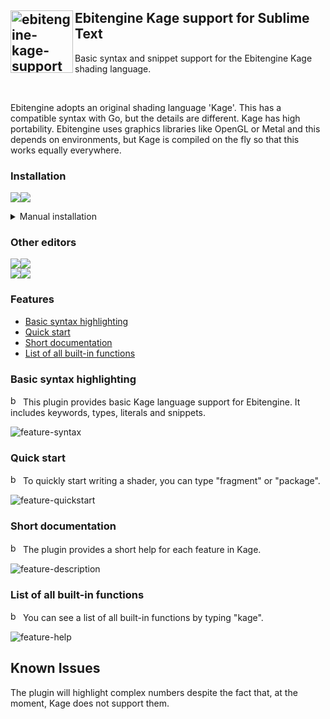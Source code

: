 ## <img align="left" width="100px" src="https://user-images.githubusercontent.com/19890545/179967638-6b0e4e7d-7f8c-412a-b87d-47ba8e694477.png" alt="ebitengine-kage-support" /> Ebitengine Kage support for Sublime Text

Basic syntax and snippet support for the Ebitengine Kage shading language. 

<br>

Ebitengine adopts an original shading language 'Kage'. This has a compatible syntax with Go, but the details are different. Kage has high portability. Ebitengine uses graphics libraries like OpenGL or Metal and this depends on environments, but Kage is compiled on the fly so that this works equally everywhere.

### Installation

[![](https://img.shields.io/badge/get%20it%20from-555555?style=for-the-badge&logo=sublimetext&logoColor=ba9759)![](https://img.shields.io/badge/package%20control-ba9759?style=for-the-badge)](https://packagecontrol.io/packages/Ebitengine%20Kage)

<details><summary>Manual installation</summary><br>
  
  To add a package manually, open command palette and type `Package Control: Add Repository`.

  ![image](https://user-images.githubusercontent.com/19890545/179971478-0cd10e28-ac31-46c4-8c2d-e40152c45025.png)

  In the dialog that opens below, enter the url of the repository `https://github.com/sedyh/ebitengine-kage-sublime`.

  ![image](https://user-images.githubusercontent.com/19890545/179971756-9a4e9909-56ae-4903-9640-e8319a62bf91.png)

  Then open the package installation via `Package Control: Install Package` dialog and find `ebitengine-kage-sublime` package there.

  ![image](https://user-images.githubusercontent.com/19890545/179972515-1e443959-7833-4c14-beaf-fd92fd930e86.png)

  ![image](https://user-images.githubusercontent.com/19890545/179972097-273131df-0e98-4ce4-b8db-6096cbb82df8.png)
  
</details>

### Other editors

[![](https://img.shields.io/badge/source-555555?style=for-the-badge&logo=vim&logoColor=60b371)](https://github.com/sedyh/ebitengine-kage-vim)[![](https://img.shields.io/badge/download-60b371?style=for-the-badge)](https://www.vim.org/scripts/script.php?script_id=6021)<br>
[![](https://img.shields.io/badge/source-555555?style=for-the-badge&logo=visualstudiocode&logoColor=72a9d4)](https://github.com/sedyh/ebitengine-kage-vscode)[![](https://img.shields.io/badge/download-72a9d4?style=for-the-badge)](https://marketplace.visualstudio.com/items?itemName=sedyh.ebitengine-kage)

### Features

- [Basic syntax highlighting](#basic-syntax-highlighting)
- [Quick start](#quick-start)
- [Short documentation](#short-documentation)
- [List of all built-in functions](#list-of-all-built-in-functions)

### Basic syntax highlighting

<a href="#features"><img src="https://user-images.githubusercontent.com/19890545/150034365-6561ab71-5cb4-466f-996c-ae4204ef7c12.png" alt="back" title="back" width="16px"/></a> This plugin provides basic Kage language support for Ebitengine. It includes keywords, types, literals and snippets.

![feature-syntax](https://user-images.githubusercontent.com/19890545/178739793-e745e6bf-dea6-4454-8d85-9c72ed970967.png)

### Quick start

<a href="#features"><img src="https://user-images.githubusercontent.com/19890545/150034365-6561ab71-5cb4-466f-996c-ae4204ef7c12.png" alt="back" title="back" width="16px"/></a> To quickly start writing a shader, you can type "fragment" or "package".

![feature-quickstart](https://user-images.githubusercontent.com/19890545/178740612-bfdb4bae-1d6e-47bc-9c0b-3dc122fcfdd7.png)

### Short documentation

<a href="#features"><img src="https://user-images.githubusercontent.com/19890545/150034365-6561ab71-5cb4-466f-996c-ae4204ef7c12.png" alt="back" title="back" width="16px"/></a> The plugin provides a short help for each feature in Kage.

![feature-description](https://user-images.githubusercontent.com/19890545/178740945-85d75d86-0af7-4224-8c3a-c684af59500a.png)

### List of all built-in functions

<a href="#features"><img src="https://user-images.githubusercontent.com/19890545/150034365-6561ab71-5cb4-466f-996c-ae4204ef7c12.png" alt="back" title="back" width="16px"/></a> You can see a list of all built-in functions by typing "kage".

![feature-help](https://user-images.githubusercontent.com/19890545/178741240-4df370c2-7b20-409f-9437-a213aa198a2f.png)

## Known Issues

The plugin will highlight complex numbers despite the fact that, at the moment, Kage does not support them.
